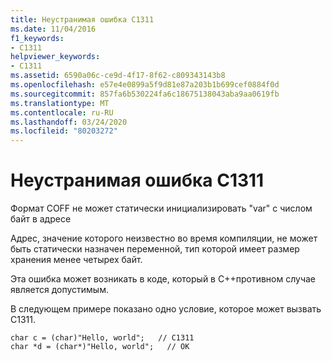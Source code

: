 ```yaml
---
title: Неустранимая ошибка C1311
ms.date: 11/04/2016
f1_keywords:
- C1311
helpviewer_keywords:
- C1311
ms.assetid: 6590a06c-ce9d-4f17-8f62-c809343143b8
ms.openlocfilehash: e57e4e0899a5f9d81e87a203b1b699cef0884f0d
ms.sourcegitcommit: 857fa6b530224fa6c18675138043aba9aa0619fb
ms.translationtype: MT
ms.contentlocale: ru-RU
ms.lasthandoff: 03/24/2020
ms.locfileid: "80203272"
---
```

# <a name="fatal-error-c1311"></a>Неустранимая ошибка C1311

Формат COFF не может статически инициализировать "var" с числом байт в адресе

Адрес, значение которого неизвестно во время компиляции, не может быть статически назначен переменной, тип которой имеет размер хранения менее четырех байт.

Эта ошибка может возникать в коде, который в C++противном случае является допустимым.

В следующем примере показано одно условие, которое может вызвать C1311.

```
char c = (char)"Hello, world";   // C1311
char *d = (char*)"Hello, world";   // OK
```

